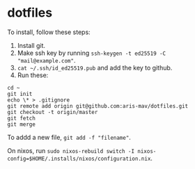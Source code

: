 # dotfiles

To install, follow these steps:

1. Install git.
2. Make ssh key by running `ssh-keygen -t ed25519 -C "mail@example.com"`.
3. `cat ~/.ssh/id_ed25519.pub` and add the key to github.
4. Run these:
```
cd ~ 
git init
echo \* > .gitignore
git remote add origin git@github.com:aris-mav/dotfiles.git
git checkout -t origin/master
git fetch
git merge
```
To addd a new file, `git add -f "filename"`.

On nixos, run `sudo nixos-rebuild switch -I nixos-config=$HOME/.installs/nixos/configuration.nix`.
